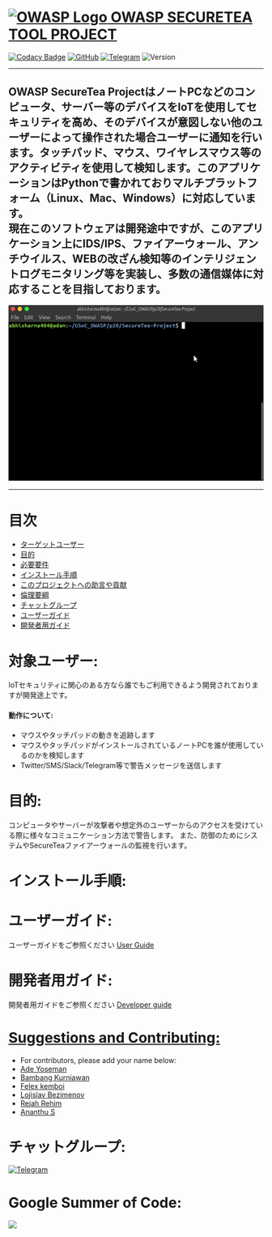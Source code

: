 # [![OWASP Logo](https://github.com/OWASP/Amass/blob/master/images/owasp_logo.png) OWASP SECURETEA TOOL PROJECT](https://www.owasp.org/index.php/OWASP_SecureTea_Project)
[![Codacy Badge](https://api.codacy.com/project/badge/Grade/7e1de11511084c06bbe25ed4d629e7fd)](https://app.codacy.com/app/rejahrehim/SecureTea-Project?utm_source=github.com&utm_medium=referral&utm_content=OWASP/SecureTea-Project&utm_campaign=Badge_Grade_Settings)
[![GitHub](https://img.shields.io/github/license/mashape/apistatus.svg)](https://www.owasp.org/index.php/OWASP_SecureTea_Project)
[![Telegram](https://img.shields.io/badge/chat%20on-telegram-blue.svg)](https://t.me/joinchat/Az5yZxQg7Djs-UZWKKCRVQ)
![Version](https://img.shields.io/badge/version-1.1-orange.svg)

----

OWASP SecureTea ProjectはノートPCなどのコンピュータ、サーバー等のデバイスをIoTを使用してセキュリティを高め、そのデバイスが意図しない他のユーザーによって操作された場合ユーザーに通知を行います。タッチパッド、マウス、ワイヤレスマウス等のアクティビティを使用して検知します。このアプリケーションはPythonで書かれておりマルチプラットフォーム（Linux、Mac、Windows）に対応しています。<br>
現在このソフトウェアは開発途中ですが、このアプリケーション上にIDS/IPS、ファイアーウォール、アンチウイルス、WEBの改ざん検知等のインテリジェントログモニタリング等を実装し、多数の通信媒体に対応することを目指しております。
---

![](/img/setup_all.gif)<br>

----

# 目次
- [ターゲットユーザー](#target-user)
- [目的](#objective)
- [必要要件](#pre-requisites)
- [インストール手順](#procedure-installation)
- [このプロジェクトへの助言や貢献](#suggestions-and-contributing)
- [倫理要綱](https://github.com/OWASP/SecureTea-Project/blob/master/CODE_OF_CONDUCT.md)
- [チャットグループ](#chat-group)
- [ユーザーガイド](/doc/user_guide.md)
- [開発者用ガイド](/doc/dev_guide.md)

対象ユーザー:
=============

IoTセキュリティに関心のある方なら誰でもご利用できるよう開発されておりますが開発途上です。

#### 動作について:

- マウスやタッチパッドの動きを追跡します
- マウスやタッチパッドがインストールされているノートPCを誰が使用しているのかを検知します
- Twitter/SMS/Slack/Telegram等で警告メッセージを送信します


目的:
===========

コンピュータやサーバーが攻撃者や想定外のユーザーからのアクセスを受けている際に様々なコミュニケーション方法で警告します。
また、防御のためにシステムやSecureTeaファイアーウォールの監視を行います。


インストール手順:
========================
ユーザーガイド:
====
ユーザーガイドをご参照ください [User Guide](/doc/user_guide.md)

開発者用ガイド:
===========
開発者用ガイドをご参照ください [Developer guide](/doc/dev_guide.md)


[Suggestions and Contributing:](https://github.com/OWASP/SecureTea-Project/blob/master/CONTRIBUTING.md)
==================================

- For contributors, please add your name below:
- [Ade Yoseman](https://www.owasp.org/index.php/Ade_Yoseman_Putra)
- [Bambang Kurniawan](https://www.owasp.org/index.php/User:Idbmb)
- [Felex kemboi](https://github.com/felexkemboi/)
- [Lojislav Bezimenov](https://github.com/lojikil/)
- [Rejah Rehim](https://rejahrehim.com)
- [Ananthu S](https://github.com/sananthu)


チャットグループ:
==========

[
![Telegram](https://github.com/OWASP/SecureTea-Project/blob/master/img/telegram.png "Telegram")](https://t.me/joinchat/Az5yZxQg7Djs-UZWKKCRVQ)

Google Summer of Code:
======
<img src="https://betanews.com/wp-content/uploads/2016/03/vertical-GSoC-logo.jpg" width="200"></img>

